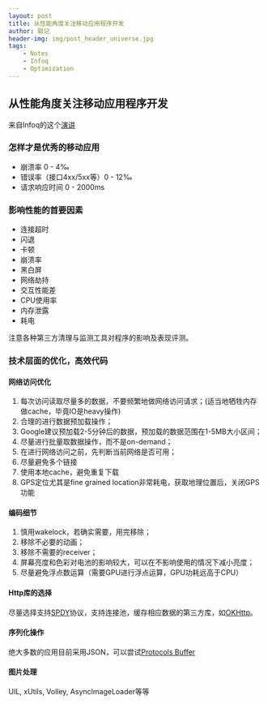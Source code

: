 ```yaml
---
layout: post
title: 从性能角度关注移动应用程序开发
author: 聪记
header-img: img/post_header_universe.jpg
tags: 
    - Notes
    - Infoq
    - Optimization
---
```


## 从性能角度关注移动应用程序开发
来自Infoq的这个[演讲](http://www.infoq.com/cn/presentations/focus-on-mobile-app-development-considering-performance)

### 怎样才是优秀的移动应用

* 崩溃率 0 - 4‰
* 错误率（接口4xx/5xx等）0 - 12‰
* 请求响应时间 0 - 2000ms

### 影响性能的首要因素

* 连接超时
* 闪退
* 卡顿
* 崩溃率
* 黑白屏
* 网络劫持
* 交互性能差
* CPU使用率
* 内存泄露
* 耗电

注意各种第三方清理与监测工具对程序的影响及表现评测。

### 技术层面的优化，高效代码

#### 网络访问优化

1. 每次访问读取尽量多的数据，不要频繁地做网络访问请求；(适当地牺牲内存做cache，毕竟IO是heavy操作)
2. 合理的进行数据预加载操作；
3. Google建议预加载2-5分钟后的数据，预加载的数据范围在1-5MB大小区间；
4. 尽量进行批量取数据操作，而不是on-demand；
5. 在进行网络访问之前，先判断当前网络是否可用；
6. 尽量避免多个链接
7. 使用本地cache，避免重复下载
8. GPS定位尤其是fine grained location非常耗电，获取地理位置后，关闭GPS功能

#### 编码细节

1. 慎用wakelock，若确实需要，用完移除；
2. 移除不必要的动画；
3. 移除不需要的receiver；
4. 屏幕亮度和色彩对电池的影响较大，可以在不影响使用的情况下减小亮度；
5. 尽量避免浮点数运算（需要GPU进行浮点运算，GPU功耗远高于CPU）

#### Http库的选择

尽量选择支持[SPDY](https://zh.wikipedia.org/wiki/SPDY)协议，支持连接池，缓存相应数据的第三方库，如[OKHttp](http://square.github.io/okhttp/)。

#### 序列化操作

绝大多数的应用目前采用JSON，可以尝试[Protocols Buffer](https://developers.google.com/protocol-buffers/?hl=zh-cn)

#### 图片处理

UIL, xUtils, Volley, AsyncImageLoader等等








